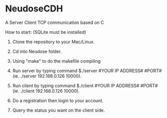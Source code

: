# NeudoseCDH

A Server Client TCP communication based on C

How to start: (SQLite must be installed)

1. Clone the repository to your Mac/Linux.

2. Cd into Neudose folder.

3. Using "make" to do the makefile compiling

4. Run server by typing command $./server #YOUR IP ADDRESS# #PORT# (ie. ./server 192.168.0.126 10000).

5. Run client by typing command $./client #YOUR IP ADDRESS# #PORT# (ie. ./client 192.168.0.126 10000).

6. Do a registration then login to your account.

7. Query the status you want on the client side.
